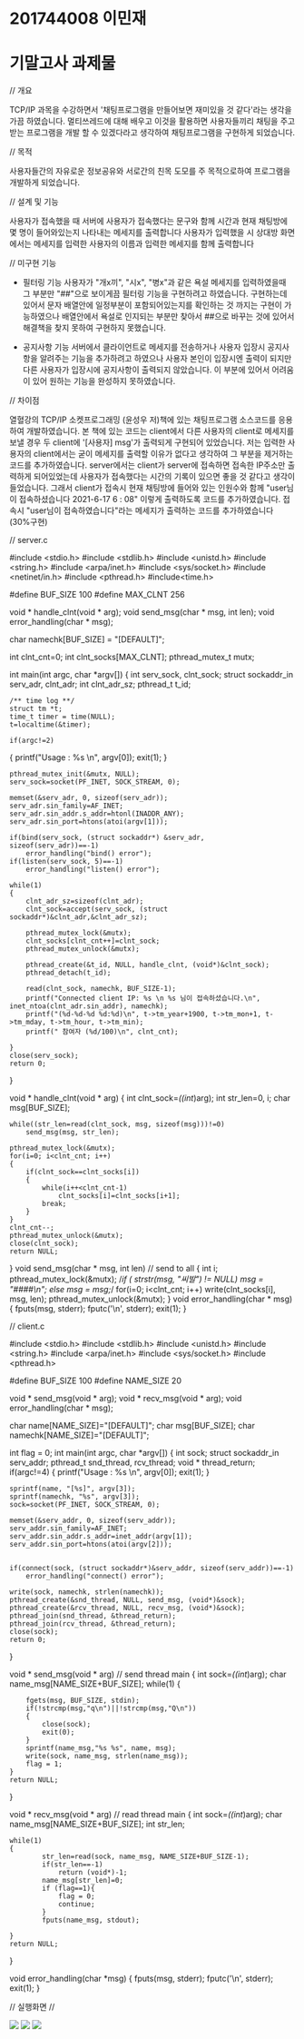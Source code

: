 # 201744008 이민재
# 기말고사 과제물

// 개요

TCP/IP 과목을 수강하면서 '채팅프로그램을 만들어보면 재미있을 것 같다'라는 생각을 가끔 하였습니다.
멀티쓰레드에 대해 배우고 이것을 활용하면 사용자들끼리 채팅을 주고 받는 프로그램을 개발 할 수 있겠다라고 생각하여 채팅프로그램을 구현하게 되었습니다.

// 목적

사용자들간의 자유로운 정보공유와 서로간의 친목 도모를 주 목적으로하여 프로그램을 개발하게 되었습니다.

// 설계 및 기능

사용자가 접속했을 때 서버에 사용자가 접속했다는 문구와 함께 시간과 현재 채팅방에 몇 명이 들어와있는지 나타내는 메세지를 출력합니다
사용자가 입력했을 시 상대방 화면에서는 메세지를 입력한 사용자의 이름과 입력한 메세지를 함께 출력합니다

// 미구현 기능

- 필터링 기능
사용자가 "개x끼", "시x", "병x"과 같은 욕설 메세지를 입력하였을때 그 부분만 "##"으로 보이게끔 필터링 기능을 구현하려고 하였습니다.
구현하는데 있어서 문자 배열안에 일정부분이 포함되어있는지를 확인하는 것 까지는 구현이 가능하였으나 
배열안에서 욕설로 인지되는 부분만 찾아서 ##으로 바꾸는 것에 있어서 해결책을 찾지 못하여 구현하지 못했습니다.

- 공지사항 기능
서버에서 클라이언트로 메세지를 전송하거나 사용자 입장시 공지사항을 알려주는 기능을 추가하려고 하였으나 사용자 본인이 입장시엔 출력이 되지만 
다른 사용자가 입장시에 공지사항이 출력되지 않았습니다. 이 부분에 있어서 어려움이 있어 원하는 기능을 완성하지 못하였습니다.

// 차이점

열혈강의 TCP/IP 소켓프로그래밍 (윤성우 저)책에 있는 채팅프로그램 소스코드를 응용하여 개발하였습니다.
본 책에 있는 코드는 client에서 다른 사용자의  client로 메세지를 보낼 경우 두 client에 '[사용자] msg'가 출력되게 구현되어 있었습니다.
저는 입력한 사용자의 client에서는 굳이 메세지를 출력할 이유가 없다고 생각하여 그 부분을 제거하는 코드를 추가하였습니다.
server에서는 client가 server에 접속하면 접속한 IP주소만 출력하게 되어있었는데 사용자가 접속했다는 시간의 기록이 있으면 좋을 것 같다고 생각이 들었습니다.
그래서 client가 접속시 현재 채팅방에 들어와 있는 인원수와 함께 "user님이 접속하셨습니다 2021-6-17 6 : 08" 이렇게 출력하도록 코드를 추가하였습니다.
접속시 "user님이 접속하였습니다"라는 메세지가 출력하는 코드를 추가하였습니다 (30%구현)


// server.c

#include <stdio.h>
#include <stdlib.h>
#include <unistd.h>
#include <string.h>
#include <arpa/inet.h>
#include <sys/socket.h>
#include <netinet/in.h>
#include <pthread.h>
#include<time.h>

#define BUF_SIZE 100
#define MAX_CLNT 256

void * handle_clnt(void * arg);
void send_msg(char * msg, int len);
void error_handling(char * msg);

char namechk[BUF_SIZE] = "[DEFAULT]";

int clnt_cnt=0;
int clnt_socks[MAX_CLNT];
pthread_mutex_t mutx;

int main(int argc, char *argv[])
{
    int serv_sock, clnt_sock;
    struct sockaddr_in serv_adr, clnt_adr;
    int clnt_adr_sz;
    pthread_t t_id;

    /** time log **/
    struct tm *t;
    time_t timer = time(NULL);
    t=localtime(&timer);

    if(argc!=2) 
   {
        printf("Usage : %s <port>\n", argv[0]);
        exit(1);
    }

    pthread_mutex_init(&mutx, NULL);
    serv_sock=socket(PF_INET, SOCK_STREAM, 0);

    memset(&serv_adr, 0, sizeof(serv_adr));
    serv_adr.sin_family=AF_INET;
    serv_adr.sin_addr.s_addr=htonl(INADDR_ANY);
    serv_adr.sin_port=htons(atoi(argv[1]));

    if(bind(serv_sock, (struct sockaddr*) &serv_adr, sizeof(serv_adr))==-1)
        error_handling("bind() error");
    if(listen(serv_sock, 5)==-1)
        error_handling("listen() error");

    while(1)
    {
        clnt_adr_sz=sizeof(clnt_adr);
        clnt_sock=accept(serv_sock, (struct sockaddr*)&clnt_adr,&clnt_adr_sz);

        pthread_mutex_lock(&mutx);
        clnt_socks[clnt_cnt++]=clnt_sock;
        pthread_mutex_unlock(&mutx);

        pthread_create(&t_id, NULL, handle_clnt, (void*)&clnt_sock);
        pthread_detach(t_id);

        read(clnt_sock, namechk, BUF_SIZE-1);
        printf("Connected client IP: %s \n %s 님이 접속하셨습니다.\n", inet_ntoa(clnt_adr.sin_addr), namechk);
        printf("(%d-%d-%d %d:%d)\n", t->tm_year+1900, t->tm_mon+1, t->tm_mday, t->tm_hour, t->tm_min);
        printf(" 참여자 (%d/100)\n", clnt_cnt);

    }
    close(serv_sock);
    return 0;
}

void * handle_clnt(void * arg)
{
    int clnt_sock=*((int*)arg);
    int str_len=0, i;
    char msg[BUF_SIZE];

    while((str_len=read(clnt_sock, msg, sizeof(msg)))!=0)
        send_msg(msg, str_len);

    pthread_mutex_lock(&mutx);
    for(i=0; i<clnt_cnt; i++)
    {
        if(clnt_sock==clnt_socks[i])
        {
            while(i++<clnt_cnt-1)
                clnt_socks[i]=clnt_socks[i+1];
            break;
        }
    }
    clnt_cnt--;
    pthread_mutex_unlock(&mutx);
    close(clnt_sock);
    return NULL;
}
void send_msg(char * msg, int len)   // send to all
{
    int i;
    pthread_mutex_lock(&mutx);
    /*if ( strstr(msg, "씨발") != NULL)
            msg = "####\n";
    else
            msg = msg;*/
    for(i=0; i<clnt_cnt; i++)
        write(clnt_socks[i], msg, len);
    pthread_mutex_unlock(&mutx);
}
void error_handling(char * msg)
{
    fputs(msg, stderr);
    fputc('\n', stderr);
    exit(1);
}



// client.c

#include <stdio.h>
#include <stdlib.h>
#include <unistd.h>
#include <string.h>
#include <arpa/inet.h>
#include <sys/socket.h>
#include <pthread.h>

#define BUF_SIZE 100
#define NAME_SIZE 20

void * send_msg(void * arg);
void * recv_msg(void * arg);
void error_handling(char * msg);

char name[NAME_SIZE]="[DEFAULT]";
char msg[BUF_SIZE];
char namechk[NAME_SIZE]="[DEFAULT]";

int flag = 0;
int main(int argc, char *argv[])
{
    int sock;
    struct sockaddr_in serv_addr;
    pthread_t snd_thread, rcv_thread;
    void * thread_return;
    if(argc!=4) {
        printf("Usage : %s <IP> <port> <name>\n", argv[0]);
        exit(1);
     }

    sprintf(name, "[%s]", argv[3]);
    sprintf(namechk, "%s", argv[3]);
    sock=socket(PF_INET, SOCK_STREAM, 0);

    memset(&serv_addr, 0, sizeof(serv_addr));
    serv_addr.sin_family=AF_INET;
    serv_addr.sin_addr.s_addr=inet_addr(argv[1]);
    serv_addr.sin_port=htons(atoi(argv[2]));


    if(connect(sock, (struct sockaddr*)&serv_addr, sizeof(serv_addr))==-1)
        error_handling("connect() error");

    write(sock, namechk, strlen(namechk));
    pthread_create(&snd_thread, NULL, send_msg, (void*)&sock);
    pthread_create(&rcv_thread, NULL, recv_msg, (void*)&sock);
    pthread_join(snd_thread, &thread_return);
    pthread_join(rcv_thread, &thread_return);
    close(sock);
    return 0;
}

void * send_msg(void * arg)   // send thread main
{
    int sock=*((int*)arg);
    char name_msg[NAME_SIZE+BUF_SIZE];
    while(1)
    {

        fgets(msg, BUF_SIZE, stdin);
        if(!strcmp(msg,"q\n")||!strcmp(msg,"Q\n"))
        {
            close(sock);
            exit(0);
        }
        sprintf(name_msg,"%s %s", name, msg);
        write(sock, name_msg, strlen(name_msg));
        flag = 1;
    }
    return NULL;
}

void * recv_msg(void * arg)   // read thread main
{
    int sock=*((int*)arg);
    char name_msg[NAME_SIZE+BUF_SIZE];
    int str_len;

    while(1)
    {
            str_len=read(sock, name_msg, NAME_SIZE+BUF_SIZE-1);
            if(str_len==-1)
                return (void*)-1;
            name_msg[str_len]=0;
            if (flag==1){
                flag = 0;
                continue;
            }
            fputs(name_msg, stdout);

    }
    return NULL;
}

void error_handling(char *msg)
{
    fputs(msg, stderr);
    fputc('\n', stderr);
    exit(1);
}


// 실행화면 // 
    
    
    
  <img width="" height="" src="./png/201744008_이민재A_server.png"></img>
  <img width="" height="" src="./png/201744008_이민재A_client_1.png"></img>
  <img width="" height="" src="./png/201744008_이민재A_client_2.png"></img>
  
